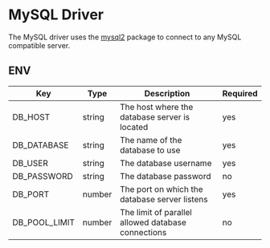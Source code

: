 # MySQL Driver

The MySQL driver uses the [mysql2](https://www.npmjs.com/package/mysql2) package to connect to any MySQL compatible server.

## ENV

| Key           | Type   | Description                                         | Required |
|---------------|--------|-----------------------------------------------------|----------|
| DB_HOST       | string | The host where the database server is located       | yes      |
| DB_DATABASE   | string | The name of the database to use                     | yes      |
| DB_USER       | string | The database username                               | yes      |
| DB_PASSWORD   | string | The database password                               | no       |
| DB_PORT       | number | The port on which the database server listens       | yes      |
| DB_POOL_LIMIT | number | The limit of parallel allowed database connections  | no       |
